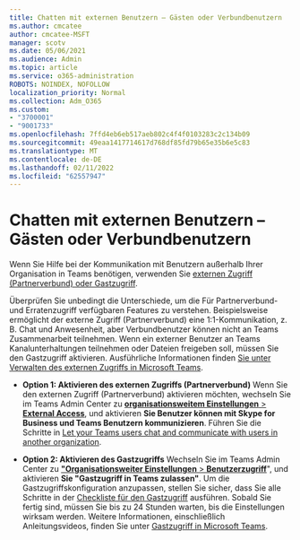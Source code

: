 ```yaml
---
title: Chatten mit externen Benutzern – Gästen oder Verbundbenutzern
ms.author: cmcatee
author: cmcatee-MSFT
manager: scotv
ms.date: 05/06/2021
ms.audience: Admin
ms.topic: article
ms.service: o365-administration
ROBOTS: NOINDEX, NOFOLLOW
localization_priority: Normal
ms.collection: Adm_O365
ms.custom:
- "3700001"
- "9001733"
ms.openlocfilehash: 7ffd4eb6eb517aeb802c4f4f0103283c2c134b09
ms.sourcegitcommit: 49eaa1417714617d768df85fd79b65e35b6e5c83
ms.translationtype: MT
ms.contentlocale: de-DE
ms.lasthandoff: 02/11/2022
ms.locfileid: "62557947"
---
```

# <a name="chat-with-external-users---guests-or-federated-users"></a>Chatten mit externen Benutzern – Gästen oder Verbundbenutzern

Wenn Sie Hilfe bei der Kommunikation mit Benutzern außerhalb Ihrer Organisation in Teams benötigen, verwenden Sie [externen Zugriff (Partnerverbund) oder Gastzugriff](https://docs.microsoft.com/microsoftteams/manage-external-access#external-access-vs-guest-access).

Überprüfen Sie unbedingt die Unterschiede, um die Für Partnerverbund- und Erratenzugriff verfügbaren Features zu verstehen. Beispielsweise ermöglicht der externe Zugriff (Partnerverbund) eine 1:1-Kommunikation, z. B. Chat und Anwesenheit, aber Verbundbenutzer können nicht an Teams Zusammenarbeit teilnehmen. Wenn ein externer Benutzer an Teams Kanalunterhaltungen teilnehmen oder Dateien freigeben soll, müssen Sie den Gastzugriff aktivieren. Ausführliche Informationen finden [Sie unter Verwalten des externen Zugriffs in Microsoft Teams](https://docs.microsoft.com/microsoftteams/manage-external-access#external-access-vs-guest-access).

- **Option 1: Aktivieren des externen Zugriffs (Partnerverbund)** Wenn Sie den externen Zugriff (Partnerverbund) aktivieren möchten, wechseln Sie im Teams Admin Center zu [**organisationsweitem Einstellungen** >  **External Access**](https://admin.teams.microsoft.com/company-wide-settings/external-communications), und aktivieren **Sie Benutzer können mit Skype for Business und Teams Benutzern kommunizieren**. Führen Sie die Schritte in [Let your Teams users chat and communicate with users in another organization](https://docs.microsoft.com/microsoftteams/manage-external-access#let-your-teams-users-chat-and-communicate-with-users-in-another-organization).

- **Option 2: Aktivieren des Gastzugriffs** Wechseln Sie im Teams Admin Center zu [**"Organisationsweiter Einstellungen** >  **Benutzerzugriff**](https://admin.teams.microsoft.com/company-wide-settings/guest-configuration)", und aktivieren **Sie "Gastzugriff in Teams zulassen"**. Um die Gastzugriffskonfiguration anzupassen, stellen Sie sicher, dass Sie alle Schritte in der [Checkliste für den Gastzugriff](https://docs.microsoft.com/microsoftteams/guest-access-checklist) ausführen. Sobald Sie fertig sind, müssen Sie bis zu 24 Stunden warten, bis die Einstellungen wirksam werden. Weitere Informationen, einschließlich Anleitungsvideos, finden Sie unter [Gastzugriff in Microsoft Teams](https://docs.microsoft.com/microsoftteams/guest-access).